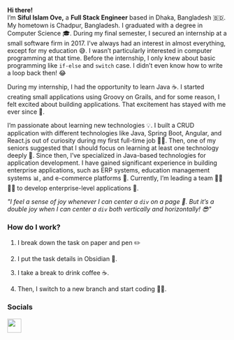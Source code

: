 

**Hi there!**  
I’m **Siful Islam Ove,** a **Full Stack Engineer** based in Dhaka, Bangladesh 🇧🇩. My hometown is Chadpur, Bangladesh. I graduated with a degree in Computer Science 🎓. During my final semester, I secured an internship at a small software firm in 2017. I’ve always had an interest in almost everything, except for my education 😅. I wasn’t particularly interested in computer programming at that time. Before the internship, I only knew about basic programming like `if-else` and `switch` case. I didn’t even know how to write a loop back then! 😂

During my internship, I had the opportunity to learn Java ☕. I started creating small applications using Groovy on Grails, and for some reason, I felt excited about building applications. That excitement has stayed with me ever since 🚀.

I’m passionate about learning new technologies 💡. I built a CRUD application with different technologies like Java, Spring Boot, Angular, and React.js out of curiosity during my first full-time job 👨‍💻. Then, one of my seniors suggested that I should focus on learning at least one technology deeply 🧠. Since then, I’ve specialized in Java-based technologies for application development. I have gained significant experience in building enterprise applications, such as ERP systems, education management systems 📊, and e-commerce platforms 🛒. Currently, I’m leading a team 👨‍💻👩‍💻 to develop enterprise-level applications 🏢.


*"I feel a sense of joy whenever I can center a `div` on a page 🎉. But it’s a double joy when I can center a `div` both vertically and horizontally! 😎"*

### How do I work?

1.  I break down the task on paper and pen ✏️
    
2.  I put the task details in Obsidian 📖.
    
3.  I take a break to drink coffee ☕.
    
4.  Then, I switch to a new branch and start coding 👨‍💻.


### Socials

<p align="left"> <a href="https://www.linkedin.com/in/siful-ovi/" target="_blank" rel="noreferrer"> <picture> <source media="(prefers-color-scheme: dark)" srcset="https://raw.githubusercontent.com/danielcranney/readme-generator/main/public/icons/socials/linkedin-dark.svg" /> <source media="(prefers-color-scheme: light)" srcset="https://raw.githubusercontent.com/danielcranney/readme-generator/main/public/icons/socials/linkedin.svg" /> <img src="https://raw.githubusercontent.com/danielcranney/readme-generator/main/public/icons/socials/linkedin.svg" width="32" height="32" /> </picture> </a></p>
